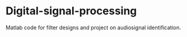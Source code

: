 # Digital-signal-processing
Matlab code for filter designs and project on audiosignal identification.
